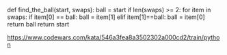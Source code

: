 def find_the_ball(start, swaps):
    ball = start
    if len(swaps) >= 2:
        for item in swaps:
            if item[0] == ball:
                ball = item[1]
            elif item[1]==ball:
                ball = item[0]
        return ball
    return start
            
            
https://www.codewars.com/kata/546a3fea8a3502302a000cd2/train/python